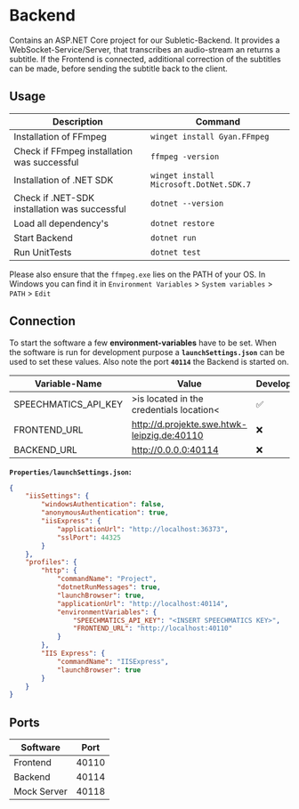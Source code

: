 # Backend

Contains an ASP.NET Core project for our Subletic-Backend. It provides a WebSocket-Service/Server, that transcribes an audio-stream an returns a subtitle. If the Frontend is connected, additional correction of the subtitles can be made, before sending the subtitle back to the client.

## Usage

| Description | Command |
|---|---|
| Installation of FFmpeg | `winget install Gyan.FFmpeg` |
| Check if FFmpeg installation was successful | `ffmpeg -version` |
| Installation of .NET SDK | `winget install Microsoft.DotNet.SDK.7` |
| Check if .NET-SDK installation was successful | `dotnet --version` |
| Load all dependency's | `dotnet restore` |
| Start Backend | `dotnet run` |
| Run UnitTests | `dotnet test` |

Please also ensure that the `ffmpeg.exe` lies on the PATH of your OS. In Windows you can find it in `Environment Variables` > `System variables` > `PATH` > `Edit`

## Connection

To start the software a few **environment-variables** have to be set. When the software is run for development purpose a **`launchSettings.json`** can be used to set these values. Also note the port **`40114`** the Backend is started on.

| Variable-Name | Value | Development | Production |
|---|---|---|---|
| SPEECHMATICS_API_KEY | >is located in the credentials location< | ✅ | ✅ |
| FRONTEND_URL | http://d.projekte.swe.htwk-leipzig.de:40110 | ❌ | ✅ |
| BACKEND_URL | http://0.0.0.0:40114 | ❌ | ✅ |

**`Properties/launchSettings.json`:**
```json
{
    "iisSettings": {
        "windowsAuthentication": false,
        "anonymousAuthentication": true,
        "iisExpress": {
            "applicationUrl": "http://localhost:36373",
            "sslPort": 44325
        }
    },
    "profiles": {
        "http": {
            "commandName": "Project",
            "dotnetRunMessages": true,
            "launchBrowser": true,
            "applicationUrl": "http://localhost:40114",
            "environmentVariables": {
                "SPEECHMATICS_API_KEY": "<INSERT SPEECHMATICS KEY>",
                "FRONTEND_URL": "http://localhost:40110"
            }
        },
        "IIS Express": {
            "commandName": "IISExpress",
            "launchBrowser": true
        }
    }
}
```

## Ports

| Software    | Port  |
|-------------|-------|
| Frontend    | 40110 |
| Backend     | 40114 |
| Mock Server | 40118 |

